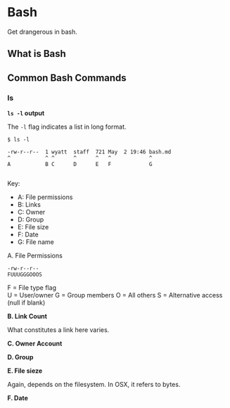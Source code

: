 # Bash

Get drangerous in bash.

## What is Bash

## Common Bash Commands

### ls

**`ls -l` output**

The `-l` flag indicates a list in long format.

```
$ ls -l

-rw-r--r--  1 wyatt  staff  721 May  2 19:46 bash.md
^           ^ ^      ^      ^   ^            ^
A           B C      D      E   F            G


```

Key:

- A: File permissions
- B: Links
- C: Owner
- D: Group
- E: File size
- F: Date
- G: File name

A. File Permissions

```
-rw-r--r--
FUUUGGGOOOS
```

F = File type flag  
U = User/owner
G = Group members
O = All others
S = Alternative access (null if blank)

**B. Link Count**

What constitutes a link here varies.

**C. Owner Account**

**D. Group**

**E. File sieze**

Again, depends on the filesystem. In OSX, it refers to bytes.

**F. Date**
